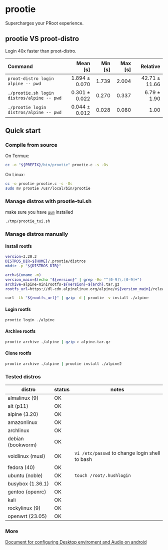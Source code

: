# prootie

Supercharges your PRoot experience.

## prootie VS proot-distro

Login 40x faster than proot-distro.

| Command                                    |      Mean [s] | Min [s] | Max [s] |      Relative |
| :----------------------------------------- | ------------: | ------: | ------: | ------------: |
| `proot-distro login alpine -- pwd`         | 1.894 ± 0.070 |   1.739 |   2.004 | 42.71 ± 11.66 |
| `./prootie.sh login distros/alpine -- pwd` | 0.301 ± 0.022 |   0.270 |   0.337 |   6.79 ± 1.90 |
| `./prootie login distros/alpine -- pwd`    | 0.044 ± 0.012 |   0.028 |   0.080 |          1.00 |

## Quick start

### Compile from source

On Termux:

```sh
cc -o "${PREFIX}/bin/prootie" prootie.c -s -Os
```

On Linux:

```sh
cc -o prootie prootie.c -s -Os
sudo mv prootie /usr/local/bin/prootie
```

### Manage distros with prootie-tui.sh

make sure you have [`gum`](https://github.com/charmbracelet/gum) installed

```sh
./tmp/prootie_tui.sh
```

### Manage distros manually

#### Install rootfs

```sh
version=3.20.3
DISTROS_DIR=${HOME}/.prootie/distros
mkdir -p "${DISTROS_DIR}"

arch=$(uname -m)
version_main=$(echo "${version}" | grep -Eo "^[0-9]\.[0-9]+")
archive=alpine-minirootfs-${version}-${arch}.tar.gz
rootfs_url=https://dl-cdn.alpinelinux.org/alpine/v${version_main}/releases/${arch}/${archive}

curl -Lk "${rootfs_url}" | gzip -d | prootie -v install ./alpine
```

#### Login rootfs

```sh
prootie login ./alpine
```

#### Archive rootfs

```sh
prootie archive ./alpine | gzip > alpine.tar.gz
```

#### Clone rootfs

```sh
prootie archive ./alpine | prootie install ./alpine2
```

### Tested distros

| distro            | status | notes                                          |
| ----------------- | ------ | ---------------------------------------------- |
| almalinux (9)     | OK     |                                                |
| alt (p11)         | OK     |                                                |
| alpine (3.20)     | OK     |                                                |
| amazonlinux       | OK     |                                                |
| archlinux         | OK     |                                                |
| debian (bookworm) | OK     |                                                |
| voidlinux (musl)  | OK     | `vi /etc/passwd` to change login shell to bash |
| fedora (40)       | OK     |                                                |
| ubuntu (noble)    | OK     | `touch /root/.hushlogin`                       |
| busybox (1.36.1)  | OK     |                                                |
| gentoo (openrc)   | OK     |                                                |
| kali              | OK     |                                                |
| rockylinux (9)    | OK     |                                                |
| openwrt (23.05)   | OK     |                                                |

### More

[Document for configuring Desktop enviroment and Audio on android](doc.md)
